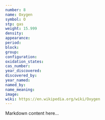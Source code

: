 ```yaml
---
number: 8
name: Oxygen
symbol: O
stp: gas
weight: 15.999
density:
appearance:
period:
block:
group:
configuration:
oxidation_states:
cas_number:
year_discovered:
discovered_by:
year_named:
named_by:
name_meaning:
image:
wiki: https://en.wikipedia.org/wiki/Oxygen
---
```


Markdown content here...

